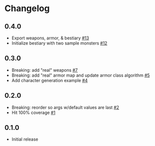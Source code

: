 # Changelog

## 0.4.0
- Export weapons, armor, & bestiary [#13](https://github.com/jeromecovington/sysref-base/pull/13)
- Initialize bestiary with two sample monsters [#12](https://github.com/jeromecovington/sysref-base/pull/12)

## 0.3.0
- Breaking: add "real" weapons [#7](https://github.com/jeromecovington/sysref-base/pull/7)
- Breaking: add "real" armor map and update armor class algorithm [#5](https://github.com/jeromecovington/sysref-base/pull/5)
- Add character generation example [#4](https://github.com/jeromecovington/sysref-base/pull/4)

## 0.2.0
- Breaking: reorder so args w/default values are last [#2](https://github.com/jeromecovington/sysref-base/pull/2)
- Hit 100% coverage [#1](https://github.com/jeromecovington/sysref-base/pull/1)

## 0.1.0
- Initial release
